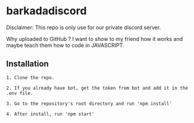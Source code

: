 # barkadadiscord
Disclaimer: This repo is only use for our private discord server.

Why uploaded to GitHub ?
    I want to show to my friend how it works and maybe teach them how to code in JAVASCRIPT.

## Installation
    1. Clone the repo.

    2. If you already have bot, get the token from bot and add it in the .env file.
    
    3. Go to the repository's root directory and run 'npm install'

    4. After install, run 'npm start'
